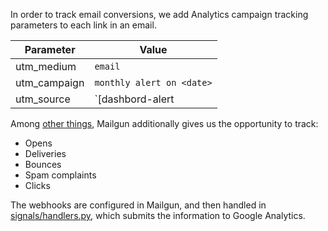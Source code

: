 In order to track email conversions, we add Analytics campaign
tracking parameters to each link in an email.


|Parameter      | Value                                        |
|---------------|----------------------------------------------|
|utm_medium     | `email`                                      |
|utm_campaign   | `monthly alert on <date>`                    |
|utm_source     | `[dashbord-alert|analysis-alert]`            |

Among
[other things](https://documentation.mailgun.com/user_manual.html#webhooks),
Mailgun additionally gives us the opportunity to track:

* Opens
* Deliveries
* Bounces
* Spam complaints
* Clicks

The webhooks are configured in Mailgun, and then handled in
[signals/handlers.py](./openprescribing/frontend/signals/handlers.py),
which submits the information to Google Analytics.
